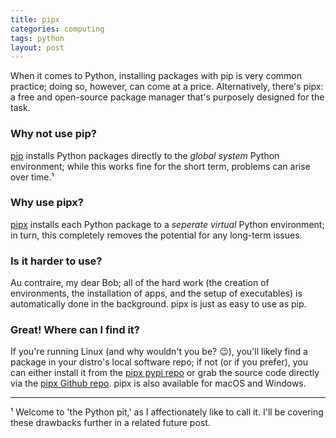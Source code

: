 ```yaml
---
title: pipx
categories: computing
tags: python
layout: post
---
```


When it comes to Python, installing packages with pip is very common practice; doing so, however, can come at a price. Alternatively, there's pipx: a free and open-source package manager that's purposely designed for the task.

### Why not use pip? ###

[pip](https://pip.pypa.io/en/stable/) installs Python packages directly to the _global system_ Python environment; while this works fine for the short term, problems can arise over time.¹ 

### Why use pipx? ###

[pipx](https://pypa.github.io/pipx/) installs each Python package to a _seperate virtual_ Python environment; in turn, this completely removes the potential for any long-term issues. 

### Is it harder to use? ###

Au contraire, my dear Bob; all of the hard work (the creation of environments, the installation of apps, and the setup of executables) is automatically done in the background. pipx is just as easy to use as pip.

### Great! Where can I find it? ### 

If you're running Linux (and why wouldn't you be? 😉), you'll likely find a package in your distro's local software repo; if not (or if you prefer), you can either install it from the [pipx pypi repo](https://pypi.org/project/pipx/) or grab the source code directly via the [pipx Github repo](https://github.com/pypa/pipx). pipx is also available for macOS and Windows.

---

¹ Welcome to 'the Python pit,' as I affectionately like to call it. I'll be covering these drawbacks further in a related future post.



